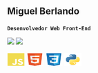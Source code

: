 ## Miguel Berlando 
**`Desenvolvedor Web Front-End`**
<p>
<p>


<div>
 <a href="https://www.linkedin.com/in/miguel-berlando-3085b32a4" target="_blank"><img src="https://img.shields.io/badge/-LinkedIn-%230077B5?style=for-the-badge&logo=linkedin&logoColor=white" target="_blank"></a> 
 <a href = "mailto:miguel.berlando@gmail.com"><img src="https://img.shields.io/badge/-Gmail-%23333?style=for-the-badge&logo=gmail&logoColor=white" target="_blank"></a>
  
</div>

<div style = "display: inline_block"><br>
<img align="center" alt="Miguel-Js" height="30" width="40" src="https://raw.githubusercontent.com/devicons/devicon/master/icons/javascript/javascript-plain.svg">
<img align="center" alt="Miguel-HTML" height="30" width="40" src="https://raw.githubusercontent.com/devicons/devicon/master/icons/html5/html5-original.svg">
<img align="center" alt="Miguel-CSS" height="30" width="40" src="https://raw.githubusercontent.com/devicons/devicon/master/icons/css3/css3-original.svg">
<img align="center" alt="Miguel-Python" height="30" width="40" src="https://raw.githubusercontent.com/devicons/devicon/master/icons/python/python-original.svg">
</div>

